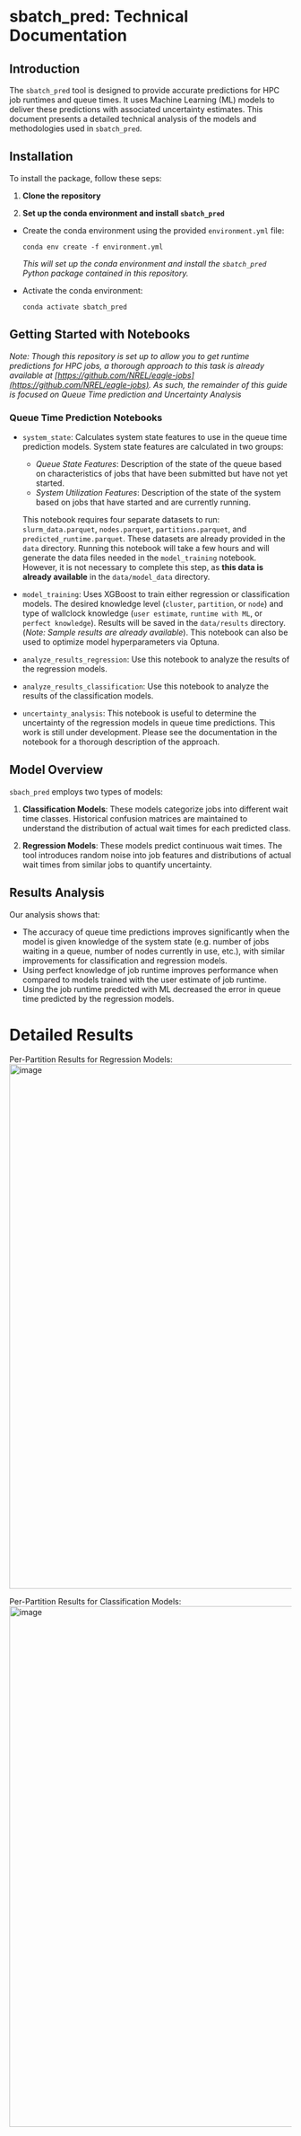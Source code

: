 # sbatch_pred: Technical Documentation

## Introduction

The `sbatch_pred` tool is designed to provide accurate predictions for HPC job runtimes and queue times. It uses Machine Learning (ML) models to deliver these predictions with associated uncertainty estimates. This document presents a detailed technical analysis of the models and methodologies used in `sbatch_pred`.

## Installation

To install the package, follow these seps:

1. **Clone the repository**

2. **Set up the conda environment and install `sbatch_pred`**

- Create the conda environment using the provided `environment.yml` file:

  `conda env create -f environment.yml`
  
  *This will set up the conda environment and install the `sbatch_pred` Python package contained in this repository.*
  
- Activate the conda environment:
  
  `conda activate sbatch_pred`
  
## Getting Started with Notebooks

*Note: Though this repository is set up to allow you to get runtime predictions for HPC jobs, a thorough approach to this task is already available at [https://github.com/NREL/eagle-jobs](https://github.com/NREL/eagle-jobs). As such, the remainder of this guide is focused on Queue Time prediction and Uncertainty Analysis*

### Queue Time Prediction Notebooks
- `system_state`: Calculates system state features to use in the queue time prediction models. System state features are calculated in two groups:
  - *Queue State Features*: Description of the state of the queue based on characteristics of jobs that have been submitted but have not yet started.
  - *System Utilization Features*: Description of the state of the system based on jobs that have started and are currently running.
  
  This notebook requires four separate datasets to run: `slurm_data.parquet`, `nodes.parquet`, `partitions.parquet`, and `predicted_runtime.parquet`. These datasets are already provided in the `data` directory. Running this notebook will take a few hours and will generate the data files needed in the `model_training` notebook. However, it is not necessary to complete this step, as **this data is already available** in the `data/model_data` directory.
- `model_training`: Uses XGBoost to train either regression or classification models. The desired knowledge level (`cluster`, `partition`, or `node`) and type of wallclock knowledge (`user estimate`, `runtime with ML`, or `perfect knowledge`). Results will be saved in the `data/results` directory. (*Note: Sample results are already available*). This notebook can also be used to optimize model hyperparameters via Optuna.
- `analyze_results_regression`: Use this notebook to analyze the results of the regression models.
- `analyze_results_classification`: Use this notebook to analyze the results of the classification models.
- `uncertainty_analysis`: This notebook is useful to determine the uncertainty of the regression models in queue time predictions. This work is still under development. Please see the documentation in the notebook for a thorough description of the approach.
  

## Model Overview

`sbach_pred` employs two types of models:

1. **Classification Models**: These models categorize jobs into different wait time classes. Historical confusion matrices are maintained to understand the distribution of actual wait times for each predicted class.

2. **Regression Models**: These models predict continuous wait times. The tool introduces random noise into job features and distributions of actual wait times from similar jobs to quantify uncertainty.

## Results Analysis

Our analysis shows that:

- The accuracy of queue time predictions improves significantly when the model is given knowledge of the system state (e.g. number of jobs waiting in a queue, number of nodes currently in use, etc.),  with similar improvements for classification and regression models.
- Using perfect knowledge of job runtime improves performance when compared to models trained with the user estimate of job runtime.
- Using the job runtime predicted with ML decreased the error in queue time predicted by the regression models.

# Detailed Results
Per-Partition Results for Regression Models:
<img width="935" alt="image" src="https://media.github.nrel.gov/user/2146/files/a165045a-61a0-41de-a7e1-8eb071173686">

Per-Partition Results for Classification Models:
<img width="928" alt="image" src="https://media.github.nrel.gov/user/2146/files/9533e915-dddb-467a-8e64-e79e10f22eaf">
